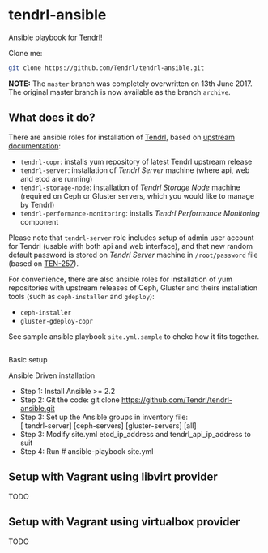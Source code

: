 tendrl-ansible
==============

Ansible playbook for [Tendrl](http://tendrl.org/)!

Clone me:

```bash
git clone https://github.com/Tendrl/tendrl-ansible.git
```


**NOTE:** The `master` branch was completely overwritten on 13th June 2017. The original master branch is now available as the branch `archive`.


## What does it do?

There are ansible roles for installation of [Tendrl](http://tendrl.org/), based
on [upstream documentation](https://github.com/Tendrl/documentation/wiki/Tendrl-Package-Installation-Reference):

* `tendrl-copr`: installs yum repository of latest Tendrl upstream release
* `tendrl-server`: installation of *Tendrl Server* machine (where api, web and
   etcd are running)
* `tendrl-storage-node`: installation of *Tendrl Storage Node* machine
   (required on Ceph or Gluster servers, which you would like to manage by
   Tendrl)
* `tendrl-performance-monitoring`: installs *Tendrl Performance Monitoring*
   component

Please note that `tendrl-server` role includes setup of admin user account for
Tendrl (usable with both api and web interface), and that new random default
password is stored on *Tendrl Server* machine in `/root/password` file (based
on [TEN-257](https://tendrl.atlassian.net/browse/TEN-257)).

For convenience, there are also ansible roles for installation of yum
repositories with upstream releases of Ceph, Gluster and theirs installation
tools (such as `ceph-installer` and `gdeploy`):

* `ceph-installer`
* `gluster-gdeploy-copr`

See sample ansible playbook `site.yml.sample` to chekc how it fits together.

##
Basic setup

Ansible Driven installation
* Step 1: Install Ansible >= 2.2
* Step 2:   Git the code:        git clone https://github.com/Tendrl/tendrl-ansible.git
* Step 3: Set up the Ansible groups in inventory file:   
          [ tendrl-server]       [ceph-servers]        [gluster-servers]        [all]
* Step 3:  Modify site.yml etcd_ip_address and tendrl_api_ip_address to suit 
* Step 4: Run # ansible-playbook site.yml

## Setup with Vagrant using libvirt provider

TODO

## Setup with Vagrant using virtualbox provider

TODO
